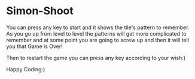 # Simon-Shoot

You can press any key to start and it shows the tile's pattern to remember. As you go up from level to level the patterns will get more complicated to remember and at some point you are going to screw up and then it will tell you that Game is Over! 

Then to restart the game you can press any key according to your wish:)

Happy Coding:)
